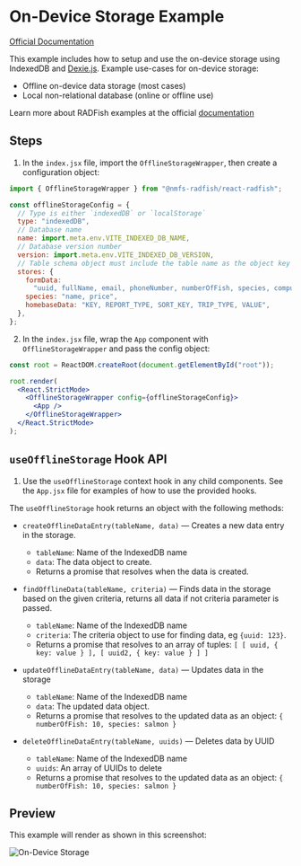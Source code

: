 # On-Device Storage Example

[Official Documentation](https://nmfs-radfish.github.io/radfish/)

This example includes how to setup and use the on-device storage using IndexedDB and [Dexie.js](https://dexie.org/docs/Tutorial/Getting-started). Example use-cases for on-device storage:

- Offline on-device data storage (most cases)
- Local non-relational database (online or offline use)

Learn more about RADFish examples at the official [documentation](https://nmfs-radfish.github.io/radfish/developer-documentation/examples-and-templates#examples)

## Steps

1. In the `index.jsx` file, import the `OfflineStorageWrapper`, then create a configuration object:

```jsx
import { OfflineStorageWrapper } from "@nmfs-radfish/react-radfish";

const offlineStorageConfig = {
  // Type is either `indexedDB` or `localStorage`
  type: "indexedDB",
  // Database name
  name: import.meta.env.VITE_INDEXED_DB_NAME,
  // Database version number
  version: import.meta.env.VITE_INDEXED_DB_VERSION,
  // Table schema object must include the table name as the object key and a comma-separated string as the value. Please note `uuid` must be the first value in `formData` table.
  stores: {
    formData:
      "uuid, fullName, email, phoneNumber, numberOfFish, species, computedPrice, isDraft",
    species: "name, price",
    homebaseData: "KEY, REPORT_TYPE, SORT_KEY, TRIP_TYPE, VALUE",
  },
};
```

2. In the `index.jsx` file, wrap the `App` component with `OfflineStorageWrapper` and pass the config object:

```jsx
const root = ReactDOM.createRoot(document.getElementById("root"));

root.render(
  <React.StrictMode>
    <OfflineStorageWrapper config={offlineStorageConfig}>
      <App />
    </OfflineStorageWrapper>
  </React.StrictMode>
);
```

## `useOfflineStorage` Hook API

1. Use the `useOfflineStorage` context hook in any child components. See the `App.jsx` file for examples of how to use the provided hooks.

The `useOfflineStorage` hook returns an object with the following methods:

- `createOfflineDataEntry(tableName, data)` — Creates a new data entry in the storage.

  - `tableName`: Name of the IndexedDB name
  - `data`: The data object to create.
  - Returns a promise that resolves when the data is created.

- `findOfflineData(tableName, criteria)` — Finds data in the storage based on the given criteria, returns all data if not criteria parameter is passed.

  - `tableName`: Name of the IndexedDB name
  - `criteria`: The criteria object to use for finding data, eg `{uuid: 123}`.
  - Returns a promise that resolves to an array of tuples:
    `[ [ uuid, { key: value } ], [ uuid2, { key: value } ] ]`

- `updateOfflineDataEntry(tableName, data)` — Updates data in the storage

  - `tableName`: Name of the IndexedDB name
  - `data`: The updated data object.
  - Returns a promise that resolves to the updated data as an object:
    `{ numberOfFish: 10, species: salmon }`

- `deleteOfflineDataEntry(tableName, uuids)` — Deletes data by UUID
  - `tableName`: Name of the IndexedDB name
  - `uuids`: An array of UUIDs to delete
  - Returns a promise that resolves to the updated data as an object:
    `{ numberOfFish: 10, species: salmon }`

## Preview
This example will render as shown in this screenshot:

![On-Device Storage](./src/assets/on-device-storage.png)
